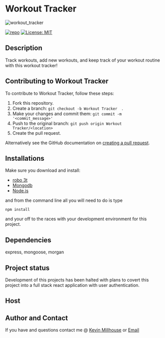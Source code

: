 # Workout Tracker
![workout_tracker](https://user-images.githubusercontent.com/37388720/120109948-9f02f580-c139-11eb-93be-de19351fee76.png)

[![repo](https://img.shields.io/github/repo-size/MIllhouse36/workoutTracker-)](https://github.com/MIllhouse36/workoutTracker-)
[![License: MIT](https://img.shields.io/badge/License-MIT-yellow.svg)](https://opensource.org/licenses/MIT)

## Description
 Track workouts, add new workouts, and keep track of your workout routine with this workout tracker! 

## Contributing to Workout Tracker  
To contribute to Workout Tracker, follow these steps:

1. Fork this repository.
2. Create a branch: `git checkout -b Workout Tracker  `.
3. Make your changes and commit them: `git commit -m '<commit_message>'`
4. Push to the original branch: `git push origin Workout Tracker/<location>`
5. Create the pull request.

Alternatively see the GitHub documentation on [creating a pull request](https://help.github.com/en/github/collaborating-with-issues-and-pull-requests/creating-a-pull-request).

## Installations
Make sure you download and install:
 * [robo 3t](https://robomongo.org/download)
 * [Mongodb](https://www.mongodb.com/try/download/community)
 * [Node.js](https://nodejs.org/en/download/)

and from the command line all you will need to do is type 
```
npm install
```
and your off to the races with your development environment for this project.

## Dependencies
express, mongoose, morgan

## Project status
Development of this projects has been halted with plans to covert this project into a full stack react application with user authentication.
## Host



## Author and Contact
If you have and questions contact me @
[Kevin Millhouse](https://github.com/MIllhouse36)
or [Email](https://millhousekevin@gmail.com)